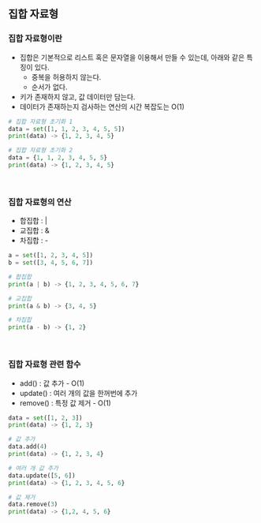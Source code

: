 ## 집합 자료형
### 집합 자료형이란
* 집합은 기본적으로 리스트 혹은 문자열을 이용해서 만들 수 있는데, 아래와 같은 특징이 있다.
  * 중복을 허용하지 않는다.
  * 순서가 없다.
* 키가 존재하지 않고, 값 데이터만 담는다.
* 데이터가 존재하는지 검사하는 연산의 시간 복잡도는 O(1)
```python
# 집합 자료형 초기화 1
data = set([1, 1, 2, 3, 4, 5, 5])
print(data) -> {1, 2, 3, 4, 5}

# 집합 자료형 초기화 2
data = {1, 1, 2, 3, 4, 5, 5}
print(data) -> {1, 2, 3, 4, 5}
```
</br>

### 집합 자료형의 연산
* 합집합 : |
* 교집합 : &
* 차집합 : -
```python
a = set([1, 2, 3, 4, 5])
b = set([3, 4, 5, 6, 7])

# 합집합
print(a | b) -> {1, 2, 3, 4, 5, 6, 7}

# 교집합
print(a & b) -> {3, 4, 5}

# 차집합
print(a - b) -> {1, 2}
```
</br>

### 집합 자료형 관련 함수
* add() : 값 추가 - O(1)
* update() : 여러 개의 값을 한꺼번에 추가
* remove() : 특정 값 제거 - O(1)
```python
data = set([1, 2, 3])
print(data) -> {1, 2, 3}

# 값 추가
data.add(4)
print(data) -> {1, 2, 3, 4}

# 여러 개 값 추가
data.update([5, 6])
print(data) -> {1, 2, 3, 4, 5, 6}

# 값 제거
data.remove(3)
print(data) -> {1,2, 4, 5, 6}
```
